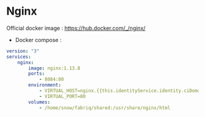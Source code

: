 Nginx
============

Official docker image : https://hub.docker.com/_/nginx/


* Docker compose :

```yml
version: "3"
services:
    nginx:
        image: nginx:1.13.8
        ports:
            - 8084:80
        environment:
            - VIRTUAL_HOST=nginx.{{this.identityService.identity.ciDomain}}
            - VIRTUAL_PORT=80            
        volumes:
            - /home/snow/fabriq/shared:/usr/share/nginx/html
```